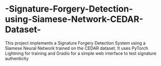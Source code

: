 # -Signature-Forgery-Detection-using-Siamese-Network-CEDAR-Dataset-
This project implements a Signature Forgery Detection System using a Siamese Neural Network trained on the CEDAR dataset. It uses PyTorch Lightning for training and Gradio for a simple web interface to test signature authenticity
